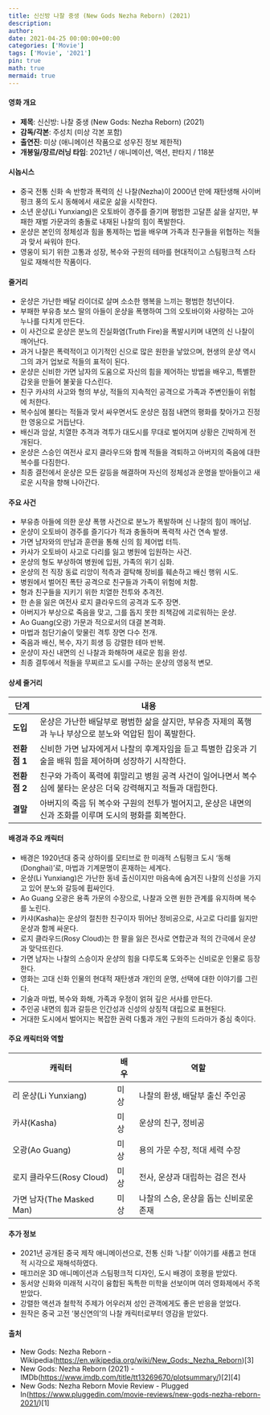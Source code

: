 ```yaml
---
title: 신신방 나찰 중생 (New Gods Nezha Reborn) (2021)
description: 
author: 
date: 2021-04-25 00:00:00+00:00
categories: ['Movie']
tags: ['Movie', '2021']
pin: true
math: true
mermaid: true
---
```

#### 영화 개요

- **제목**: 신신방: 나찰 중생 (New Gods: Nezha Reborn) (2021)  
- **감독/각본**: 주성치 (미상 각본 포함)  
- **출연진**: 미상 (애니메이션 작품으로 성우진 정보 제한적)  
- **개봉일/장르/러닝 타임**: 2021년 / 애니메이션, 액션, 판타지 / 118분  

#### 시놉시스

- 중국 전통 신화 속 반항과 폭력의 신 나찰(Nezha)이 2000년 만에 재탄생해 사이버펑크 풍의 도시 동해에서 새로운 삶을 시작한다.  
- 소년 운샹(Li Yunxiang)은 오토바이 경주를 즐기며 평범한 고달픈 삶을 살지만, 부패한 재벌 가문과의 충돌로 내재된 나찰의 힘이 폭발한다.  
- 운샹은 본인의 정체성과 힘을 통제하는 법을 배우며 가족과 친구들을 위협하는 적들과 맞서 싸워야 한다.  
- 영웅이 되기 위한 고통과 성장, 복수와 구원의 테마를 현대적이고 스팀펑크적 스타일로 재해석한 작품이다.  

#### 줄거리

- 운샹은 가난한 배달 라이더로 살며 소소한 행복을 느끼는 평범한 청년이다.  
- 부패한 부유층 보스 딸의 아들이 운샹을 폭행하여 그의 오토바이와 사랑하는 고아 누나를 다치게 만든다.  
- 이 사건으로 운샹은 분노의 진실화염(Truth Fire)을 폭발시키며 내면의 신 나찰이 깨어난다.  
- 과거 나찰은 폭력적이고 이기적인 신으로 많은 원한을 낳았으며, 현생의 운샹 역시 그의 과거 업보로 적들의 표적이 된다.  
- 운샹은 신비한 가면 남자의 도움으로 자신의 힘을 제어하는 방법을 배우고, 특별한 갑옷을 만들어 불꽃을 다스린다.  
- 친구 카샤의 사고와 형의 부상, 적들의 지속적인 공격으로 가족과 주변인들이 위험에 처한다.  
- 복수심에 불타는 적들과 맞서 싸우면서도 운샹은 점점 내면의 평화를 찾아가고 진정한 영웅으로 거듭난다.  
- 배신과 암살, 치열한 추격과 격투가 대도시를 무대로 벌어지며 상황은 긴박하게 전개된다.  
- 운샹은 스승인 여전사 로지 클라우드와 함께 적들을 격퇴하고 아버지의 죽음에 대한 복수를 다짐한다.  
- 최종 결전에서 운샹은 모든 갈등을 해결하며 자신의 정체성과 운명을 받아들이고 새로운 시작을 향해 나아간다.  

#### 주요 사건

- 부유층 아들에 의한 운샹 폭행 사건으로 분노가 폭발하며 신 나찰의 힘이 깨어남.  
- 운샹이 오토바이 경주를 즐기다가 적과 충돌하며 폭력적 사건 연속 발생.  
- 가면 남자와의 만남과 훈련을 통해 신의 힘 제어법 터득.  
- 카샤가 오토바이 사고로 다리를 잃고 병원에 입원하는 사건.  
- 운샹의 형도 부상하여 병원에 입원, 가족의 위기 심화.  
- 운샹의 전 직장 동료 리앙이 적측과 결탁해 장비를 훼손하고 배신 행위 시도.  
- 병원에서 벌어진 폭탄 공격으로 친구들과 가족이 위험에 처함.  
- 형과 친구들을 지키기 위한 치열한 전투와 추격전.  
- 한 손을 잃은 여전사 로지 클라우드의 공격과 도주 장면.  
- 아버지가 부상으로 죽음을 맞고, 그를 돕지 못한 죄책감에 괴로워하는 운샹.  
- Ao Guang(오광) 가문과 적으로서의 대결 본격화.  
- 마법과 첨단기술이 맞물린 격투 장면 다수 전개.  
- 죽음과 배신, 복수, 자기 희생 등 강렬한 테마 반복.  
- 운샹이 자신 내면의 신 나찰과 화해하며 새로운 힘을 완성.  
- 최종 결투에서 적들을 무찌르고 도시를 구하는 운샹의 영웅적 변모.  

#### 상세 줄거리

| **단계**    | **내용**                                                                                                         |
|-------------|----------------------------------------------------------------------------------------------------------------|
| **도입**    | 운샹은 가난한 배달부로 평범한 삶을 살지만, 부유층 자제의 폭행과 누나 부상으로 분노와 억압된 힘이 폭발한다.          |
| **전환점 1** | 신비한 가면 남자에게서 나찰의 후계자임을 듣고 특별한 갑옷과 기술을 배워 힘을 제어하며 성장하기 시작한다.              |
| **전환점 2** | 친구와 가족이 폭력에 휘말리고 병원 공격 사건이 일어나면서 복수심에 불타는 운샹은 더욱 강력해지고 적들과 대립한다.      |
| **결말**    | 아버지의 죽음 뒤 복수와 구원의 전투가 벌어지고, 운샹은 내면의 신과 조화를 이루며 도시의 평화를 회복한다.                 |

#### 배경과 주요 캐릭터

- 배경은 1920년대 중국 상하이를 모티브로 한 미래적 스팀펑크 도시 ‘동해(Donghai)’로, 마법과 기계문명이 혼재하는 세계다.  
- 운샹(Li Yunxiang)은 가난한 동네 출신이지만 마음속에 숨겨진 나찰의 신성을 가지고 있어 분노와 갈등에 휩싸인다.  
- Ao Guang 오광은 용족 가문의 수장으로, 나찰과 오랜 원한 관계를 유지하며 복수를 노린다.  
- 카샤(Kasha)는 운샹의 절친한 친구이자 뛰어난 정비공으로, 사고로 다리를 잃지만 운샹과 함께 싸운다.  
- 로지 클라우드(Rosy Cloud)는 한 팔을 잃은 전사로 연합군과 적의 간극에서 운샹과 맞닥뜨린다.  
- 가면 남자는 나찰의 스승이자 운샹의 힘을 다루도록 도와주는 신비로운 인물로 등장한다.  
- 영화는 고대 신화 인물의 현대적 재탄생과 개인의 운명, 선택에 대한 이야기를 그린다.  
- 기술과 마법, 복수와 화해, 가족과 우정이 얽혀 깊은 서사를 만든다.  
- 주인공 내면의 힘과 갈등은 인간성과 신성의 상징적 대립으로 표현된다.  
- 거대한 도시에서 벌어지는 복잡한 권력 다툼과 개인 구원의 드라마가 중심 축이다.  

#### 주요 캐릭터와 역할

| **캐릭터**         | **배우** | **역할**                          |
|--------------------|----------|---------------------------------|
| 리 운샹(Li Yunxiang) | 미상     | 나찰의 환생, 배달부 출신 주인공        |
| 카샤(Kasha)         | 미상     | 운샹의 친구, 정비공                  |
| 오광(Ao Guang)      | 미상     | 용의 가문 수장, 적대 세력 수장          |
| 로지 클라우드(Rosy Cloud) | 미상     | 전사, 운샹과 대립하는 검은 전사         |
| 가면 남자(The Masked Man) | 미상     | 나찰의 스승, 운샹을 돕는 신비로운 존재    |

#### 추가 정보

- 2021년 공개된 중국 제작 애니메이션으로, 전통 신화 ‘나찰’ 이야기를 새롭고 현대적 시각으로 재해석하였다.  
- 매끄러운 3D 애니메이션과 스팀펑크적 디자인, 도시 배경이 호평을 받았다.  
- 동서양 신화와 미래적 시각이 융합된 독특한 미학을 선보이며 여러 영화제에서 주목받았다.  
- 강렬한 액션과 철학적 주제가 어우러져 성인 관객에게도 좋은 반응을 얻었다.  
- 원작은 중국 고전 ‘봉신연의’의 나찰 캐릭터로부터 영감을 받았다.  

#### 출처

- New Gods: Nezha Reborn - Wikipedia(https://en.wikipedia.org/wiki/New_Gods:_Nezha_Reborn)[3]  
- New Gods: Nezha Reborn (2021) - IMDb(https://www.imdb.com/title/tt13269670/plotsummary/)[2][4]  
- New Gods: Nezha Reborn Movie Review - Plugged In(https://www.pluggedin.com/movie-reviews/new-gods-nezha-reborn-2021/)[1]
